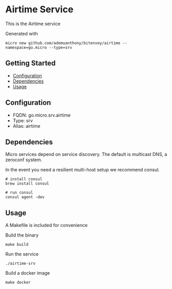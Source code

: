 # Airtime Service

This is the Airtime service

Generated with

```
micro new github.com/ademuanthony/bitenvoy/airtime --namespace=go.micro --type=srv
```

## Getting Started

- [Configuration](#configuration)
- [Dependencies](#dependencies)
- [Usage](#usage)

## Configuration

- FQDN: go.micro.srv.airtime
- Type: srv
- Alias: airtime

## Dependencies

Micro services depend on service discovery. The default is multicast DNS, a zeroconf system.

In the event you need a resilient multi-host setup we recommend consul.

```
# install consul
brew install consul

# run consul
consul agent -dev
```

## Usage

A Makefile is included for convenience

Build the binary

```
make build
```

Run the service
```
./airtime-srv
```

Build a docker image
```
make docker
```